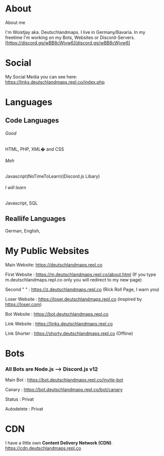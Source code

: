 # About
About me

I'm Woistjay aka. Deutschlandmaps.
I live in Germany/Bavaria.
In my freetime I'm working on my Bots, Websites or Discord-Servers.[https://discord.gg/wBB8cWjvw6](discord.gg/wBB8cWjvw6)



# Social

My Social Media you can see here: https://links.deutschlandmaps.repl.co/index.php

# Languages

<h2> Code Languages</h2>

<h6>Good</h6>
HTML, PHP, XML� and CSS
<h6>Meh</h6>
Javascript(NoTimeToLearn)(Discord.js Libary)
<h6>I will learn</h6>
Javascript, SQL

<h2>Reallife Languages</h2>

German, English,


# My Public Websites

Main Website: https://deutschlandmaps.repl.co

First Website : https://m.deutschlandmaps.repl.co/about.html (If you type m.deutschlandmaps.repl.co only you will redirect to my new page) <p>
Second "   "  : https://z.deutschlandmaps.repl.co (Rick Roll Page, I warn you) <p>
Loser Website : https://loser.deutschlandmaps.repl.co (inspired by https://loser.com) <p>
Bot Website   : https://bot.deutschlandmaps.repl.co <p>
Link Website  : https://links.deutschlandmaps.repl.co <p>
Link Shorter  : https://shorty.deutschlandmaps.repl.co (Offline) <p>

# Bots
<h3>All Bots are Node.js --> Discord.js v12 </h3>

Main Bot : https://bot.deutschlandmaps.repl.co/invite-bot <p>
Canary   : https://bot.deutschlandmaps.repl.co/bot/canary <p>
Status   : Privat <p>
Autodelete : Privat <p>

  # CDN
 I have a little own <b>Content Delivery Network (CDN)</b>.
  https://cdn.deutschlandmaps.repl.co
